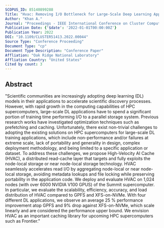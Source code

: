 ```yaml
---
SCOPUS_ID: 85140899288
Title: "Hvac: Removing I/O Bottleneck for Large-Scale Deep Learning Applications"
Author: "Khan A."
Journal: "Proceedings - IEEE International Conference on Cluster Computing, ICCC"
Publication Date: {'$date': '2022-01-01T00:00:00Z'}
Publication Year: 2022
DOI: "10.1109/CLUSTER51413.2022.00044"
Source Type: "Conference Proceeding"
Document Type: "cp"
Document Type Description: "Conference Paper"
Affliation: "Oak Ridge National Laboratory"
Affliation Country: "United States"
Cited by count: 3
---
```


## Abstract
"Scientific communities are increasingly adopting deep learning (DL) models in their applications to accelerate scientific discovery processes. However, with rapid growth in the computing capabilities of HPC supercomputers, large-scale DL applications have to spend a significant portion of training time performing I/O to a parallel storage system. Previous research works have investigated optimization techniques such as prefetching and caching. Unfortunately, there exist non-trivial challenges to adopting the existing solutions on HPC supercomputers for large-scale DL training applications, which include non-performance and/or failures at extreme scale, lack of portability and generality in design, complex deployment methodology, and being limited to a specific application or dataset. To address these challenges, we propose High-Velocity AI Cache (HVAC), a distributed read-cache layer that targets and fully exploits the node-local storage or near node-local storage technology. HVAC seamlessly accelerates read I/O by aggregating node-local or near node-local storage, avoiding metadata lookups and file locking while preserving portability in the application code. We deploy and evaluate HVAC on 1,024 nodes (with over 6000 NVIDIA V100 GPUS) of the Summit supercomputer. In particular, we evaluate the scalability, efficiency, accuracy, and load distribution of HVAC compared to GPFS and XFS-on-NVMe. With four different DL applications, we observe an average 25 % performance improvement atop GPFS and 9% drop against XFS-on-NVMe, which scale linearly and are considered the performance upper bound. We envision HVAC as an important caching library for upcoming HPC supercomputers such as Frontier."
